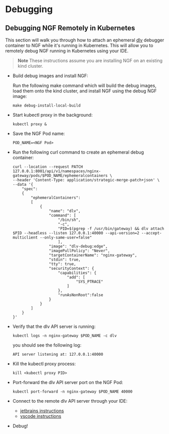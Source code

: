 # Debugging

## Debugging NGF Remotely in Kubernetes

This section will walk you through how to attach an ephemeral [dlv](https://github.com/go-delve/delve) debugger
container to NGF while it's running in Kubernetes. This will allow you to remotely debug NGF running in Kubernetes
using your IDE.

> **Note**
> These instructions assume you are installing NGF on an existing kind cluster.

- Build debug images and install NGF:

  Run the following make command which will build the debug images, load them onto the kind cluster, and install NGF
  using the debug NGF image:

  ```console
  make debug-install-local-build
  ```

- Start kubectl proxy in the background:

  ```console
  kubectl proxy &
  ```

- Save the NGF Pod name:

  ```console
  POD_NAME=<NGF Pod>
  ```

- Run the following curl command to create an ephemeral debug container:

  ```console
  curl --location --request PATCH 127.0.0.1:8001/api/v1/namespaces/nginx-gateway/pods/$POD_NAME/ephemeralcontainers \
  --header 'Content-Type: application/strategic-merge-patch+json' \
  --data '{
      "spec":
      {
          "ephemeralContainers":
          [
              {
                  "name": "dlv",
                  "command": [
                      "/bin/sh",
                      "-c",
                      "PID=$(pgrep -f /usr/bin/gateway) && dlv attach $PID --headless --listen 127.0.0.1:40000 --api-version=2 --accept-multiclient --only-same-user=false"
                      ],
                  "image": "dlv-debug:edge",
                  "imagePullPolicy": "Never",
                  "targetContainerName": "nginx-gateway",
                  "stdin": true,
                  "tty": true,
                  "securityContext": {
                      "capabilities": {
                          "add": [
                              "SYS_PTRACE"
                          ]
                      },
                      "runAsNonRoot":false
                  }
              }
          ]
      }
  }'
  ```

- Verify that the dlv API server is running:

  ```console
  kubectl logs -n nginx-gateway $POD_NAME -c dlv
  ```

  you should see the following log:

  ```text
  API server listening at: 127.0.0.1:40000
  ```

- Kill the kubectl proxy process:

  ```console
  kill <kubectl proxy PID>
  ```

- Port-forward the dlv API server port on the NGF Pod:

  ```console
  kubectl port-forward -n nginx-gateway $POD_NAME 40000
  ```

- Connect to the remote dlv API server through your IDE:
  - [jetbrains instructions](https://www.jetbrains.com/help/go/attach-to-running-go-processes-with-debugger.html)
  - [vscode instructions](https://github.com/golang/vscode-go/blob/master/docs/debugging.md)

- Debug!
